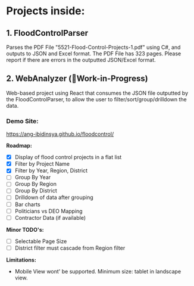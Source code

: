 # Projects inside:

## 1. FloodControlParser
Parses the PDF File "5521-Flood-Control-Projects-1.pdf" using C#, and outputs to JSON and Excel format.
The PDF File has 323 pages. Please report if there are errors in the outputted JSON/Excel format.

## 2. WebAnalyzer (🚧Work-in-Progress)
Web-based project using React that consumes the JSON file outputted by the FloodControlParser, to allow the user to filter/sort/group/drilldown the data.

### Demo Site:
https://ang-ibidinsya.github.io/floodcontrol/

**Roadmap:**
- [x] Display of flood control projects in a flat list
- [x] Filter by Project Name
- [x] Filter by Year, Region, District
- [ ] Group By Year
- [ ] Group By Region
- [ ] Group By District
- [ ] Drilldown of data after grouping
- [ ] Bar charts
- [ ] Politicians vs DEO Mapping
- [ ] Contractor Data (if available)

**Minor TODO's:**
- [ ] Selectable Page Size
- [ ] District filter must cascade from Region filter

**Limitations:**
- Mobile View wont' be supported. Minimum size: tablet in landscape view.
